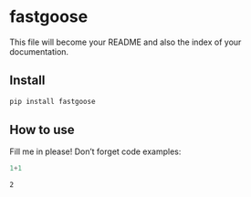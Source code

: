 fastgoose
================

<!-- WARNING: THIS FILE WAS AUTOGENERATED! DO NOT EDIT! -->

This file will become your README and also the index of your
documentation.

## Install

``` sh
pip install fastgoose
```

## How to use

Fill me in please! Don’t forget code examples:

``` python
1+1
```

    2
